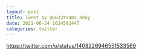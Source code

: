 ```yaml
--- 
layout: post 
title: Tweet by @Sw33tY4ms_ahoy 
date: 2021-06-24 1624582447 
categories: twitter 
--- 
```

https://twitter.com/o/status/1408226946551533569